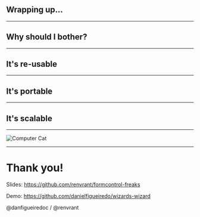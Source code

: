 ## Wrapping up...

---

## Why should I bother?

---

## It's re-usable

---

## It's portable

---

## It's scalable

---

![Computer Cat](content/images/catscomputer.jpg "Computer Cat")

---

# Thank you!

Slides: https://github.com/renvrant/formcontrol-freaks

Demo: https://github.com/danielfigueiredo/wizards-wizard

@danfigueiredoc / @renvrant
